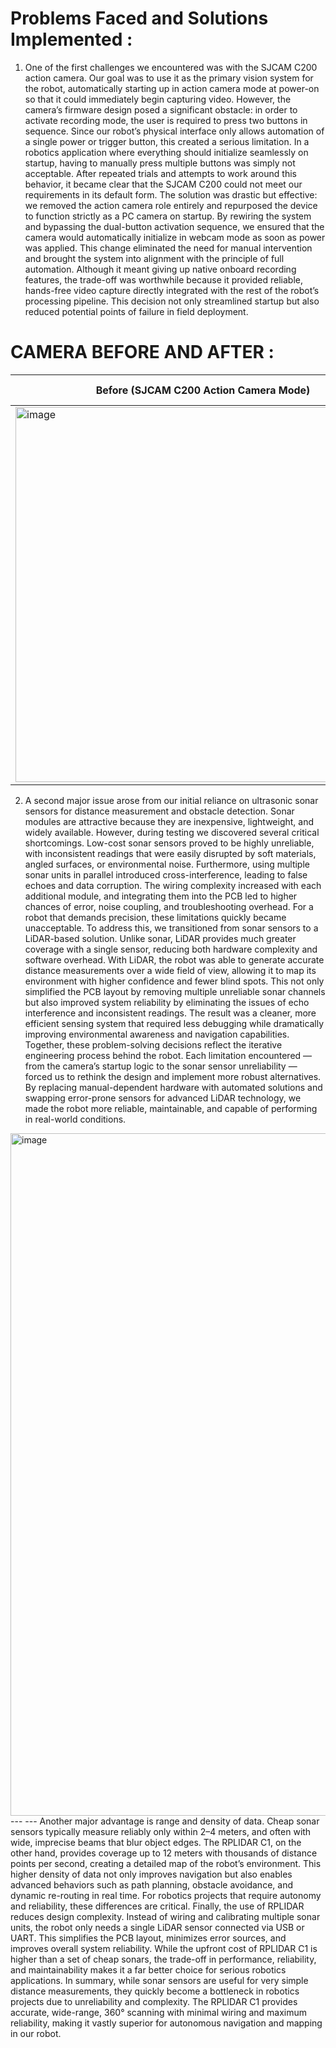 # Problems Faced and Solutions Implemented :
1. One of the first challenges we encountered was with the SJCAM C200 action camera. Our goal was to use it as the primary vision system for the robot, automatically starting up in action camera mode at power-on so that it could immediately begin capturing video. However, the camera’s firmware design posed a significant obstacle: in order to activate recording mode, the user is required to press two buttons in sequence. Since our robot’s physical interface only allows automation of a single power or trigger button, this created a serious limitation. In a robotics application where everything should initialize seamlessly on startup, having to manually press multiple buttons was simply not acceptable. After repeated trials and attempts to work around this behavior, it became clear that the SJCAM C200 could not meet our requirements in its default form.
The solution was drastic but effective: we removed the action camera role entirely and repurposed the device to function strictly as a PC camera on startup. By rewiring the system and bypassing the dual-button activation sequence, we ensured that the camera would automatically initialize in webcam mode as soon as power was applied. This change eliminated the need for manual intervention and brought the system into alignment with the principle of full automation. Although it meant giving up native onboard recording features, the trade-off was worthwhile because it provided reliable, hands-free video capture directly integrated with the rest of the robot’s processing pipeline. This decision not only streamlined startup but also reduced potential points of failure in field deployment.

# CAMERA BEFORE AND AFTER :



| **Before (SJCAM C200 Action Camera Mode)** | **After (Rewired for Auto PC Camera Mode)** |
|---------------------------------------------|---------------------------------------------|
|<img width="600" height="600" alt="image" src="https://github.com/user-attachments/assets/9dba0dc6-bd10-484f-b9a8-f090cf1020c0" /> | <img width="202" height="321" alt="image" src="https://github.com/user-attachments/assets/09362b7b-ded8-45f0-9df3-c3d53b894797" />|



2. A second major issue arose from our initial reliance on ultrasonic sonar sensors for distance measurement and obstacle detection. Sonar modules are attractive because they are inexpensive, lightweight, and widely available. However, during testing we discovered several critical shortcomings. Low-cost sonar sensors proved to be highly unreliable, with inconsistent readings that were easily disrupted by soft materials, angled surfaces, or environmental noise. Furthermore, using multiple sonar units in parallel introduced cross-interference, leading to false echoes and data corruption. The wiring complexity increased with each additional module, and integrating them into the PCB led to higher chances of error, noise coupling, and troubleshooting overhead. For a robot that demands precision, these limitations quickly became unacceptable.
To address this, we transitioned from sonar sensors to a LiDAR-based solution. Unlike sonar, LiDAR provides much greater coverage with a single sensor, reducing both hardware complexity and software overhead. With LiDAR, the robot was able to generate accurate distance measurements over a wide field of view, allowing it to map its environment with higher confidence and fewer blind spots. This not only simplified the PCB layout by removing multiple unreliable sonar channels but also improved system reliability by eliminating the issues of echo interference and inconsistent readings. The result was a cleaner, more efficient sensing system that required less debugging while dramatically improving environmental awareness and navigation capabilities.
Together, these problem-solving decisions reflect the iterative engineering process behind the robot. Each limitation encountered — from the camera’s startup logic to the sonar sensor unreliability — forced us to rethink the design and implement more robust alternatives. By replacing manual-dependent hardware with automated solutions and swapping error-prone sensors for advanced LiDAR technology, we made the robot more reliable, maintainable, and capable of performing in real-world conditions.
<img width="960" height="1092" alt="image" src="https://github.com/user-attachments/assets/38ceee90-687d-409c-8e0a-09ea321bbc57" />
---
---
Another major advantage is range and density of data. Cheap sonar sensors typically measure reliably only within 2–4 meters, and often with wide, imprecise beams that blur object edges. The RPLIDAR C1, on the other hand, provides coverage up to 12 meters with thousands of distance points per second, creating a detailed map of the robot’s environment. This higher density of data not only improves navigation but also enables advanced behaviors such as path planning, obstacle avoidance, and dynamic re-routing in real time. For robotics projects that require autonomy and reliability, these differences are critical.
Finally, the use of RPLIDAR reduces design complexity. Instead of wiring and calibrating multiple sonar units, the robot only needs a single LiDAR sensor connected via USB or UART. This simplifies the PCB layout, minimizes error sources, and improves overall system reliability. While the upfront cost of RPLIDAR C1 is higher than a set of cheap sonars, the trade-off in performance, reliability, and maintainability makes it a far better choice for serious robotics applications.
In summary, while sonar sensors are useful for very simple distance measurements, they quickly become a bottleneck in robotics projects due to unreliability and complexity. The RPLIDAR C1 provides accurate, wide-range, 360° scanning with minimal wiring and maximum reliability, making it vastly superior for autonomous navigation and mapping in our robot.
